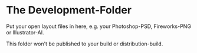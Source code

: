 # The Development-Folder

Put your open layout files in here, e.g. your Photoshop-PSD, Fireworks-PNG or Illustrator-AI.  

This folder won't be published to your build or distribution-build.